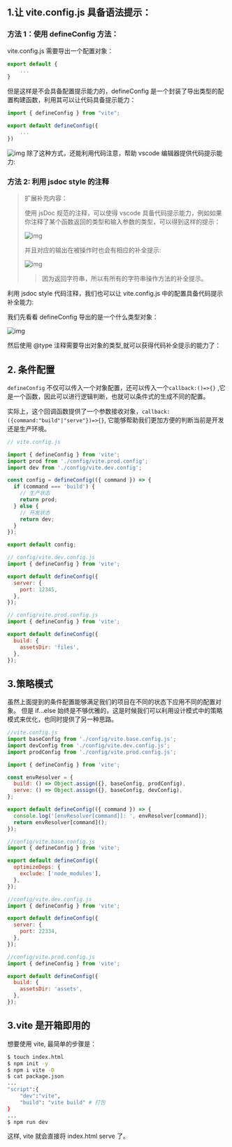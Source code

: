 ## 1.**让 vite.config.js 具备语法提示：**

### 方法 1：使用 defineConfig 方法：

vite.config.js 需要导出一个配置对象：

```js
export default {
    ...
}
```

但是这样是不会具备配置提示能力的，defineConfig 是一个封装了导出类型的配置构建函数，利用其可以让代码具备提示能力：

```js
import { defineConfig } from "vite";

export default defineConfig({
    ...
})
```

![img](https://img2022.cnblogs.com/blog/1735896/202210/1735896-20221010233345698-278511404.png)
除了这种方式，还能利用代码注意，帮助 vscode 编辑器提供代码提示能力:

### 方法 2: 利用 jsdoc style 的注释

> 扩展补充内容：
>
> 使用 jsDoc 规范的注释，可以使得 vscode 具备代码提示能力，例如如果你注释了某个函数返回的类型和输入参数的类型，可以得到这样的提示：
>
> ![img](https://img2022.cnblogs.com/blog/1735896/202210/1735896-20221010233402566-1081020917.png)
>
> 并且对应的输出在被操作时也会有相应的补全提示:
>
> ![img](https://img2022.cnblogs.com/blog/1735896/202210/1735896-20221010233415994-918422016.png)
>
> > 因为返回字符串，所以有所有的字符串操作方法的补全提示。

利用 jsdoc style 代码注释，我们也可以让 vite.config.js 中的配置具备代码提示补全能力:

我们先看看 defineConfig 导出的是一个什么类型对象：

![img](https://img2022.cnblogs.com/blog/1735896/202210/1735896-20221010233427865-1206860843.png)

然后使用 @type 注释需要导出对象的类型,就可以获得代码补全提示的能力了：

## 2. 条件配置

`defineConfig` 不仅可以传入一个对象配置，还可以传入一个`callback:()=>{}` ,它是一个函数，因此可以进行逻辑判断，也就可以条件式的生成不同的配置。

实际上，这个回调函数提供了一个参数接收对象，`callback:({command:"build"|"serve"})=>{}`, 它能够帮助我们更加方便的判断当前是开发还是生产环境。

```js
// vite.config.js

import { defineConfig } from 'vite';
import prod from './config/vite.prod.config';
import dev from './config/vite.dev.config';

const config = defineConfig(({ command }) => {
  if (command === 'build') {
    // 生产状态
    return prod;
  } else {
    // 开发状态
    return dev;
  }
});

export default config;
```

```js
// config/vite.dev.config.js
import { defineConfig } from 'vite';

export default defineConfig({
  server: {
    port: 12345,
  },
});
```

```js
// config/vite.prod.config.js
import { defineConfig } from 'vite';

export default defineConfig({
  build: {
    assetsDir: 'files',
  },
});
```

## 3.策略模式

虽然上面提到的条件配置能够满足我们的项目在不同的状态下应用不同的配置对象。 但是 if...else 始终是不够优雅的，这是时候我们可以利用设计模式中的策略模式来优化，也同时提供了另一种思路。

```js
//vite.config.js
import baseConfig from './config/vite.base.config.js';
import devConfig from './config/vite.dev.config.js';
import prodConfig from './config/vite.prod.config.js';

import { defineConfig } from 'vite';

const envResolver = {
  build: () => Object.assign({}, baseConfig, prodConfig),
  serve: () => Object.assign({}, baseConfig, devConfig),
};

export default defineConfig(({ command }) => {
  console.log('[envResolver[command]]: ', envResolver[command]);
  return envResolver[command]();
});
```

```js
//config/vite.base.config.js
import { defineConfig } from 'vite';

export default defineConfig({
  optimizeDeps: {
    exclude: ['node_modules'],
  },
});
```

```js
//config/vite.dev.config.js
import { defineConfig } from 'vite';

export default defineConfig({
  server: {
    port: 22334,
  },
});
```

```js
//config/vite.prod.config.js
import { defineConfig } from 'vite';

export default defineConfig({
  build: {
    assetsDir: 'assets',
  },
});
```

## 3.vite 是开箱即用的

想要使用 vite, 最简单的步骤是：

```bash
$ touch index.html
$ npm init -y
$ npm i vite -D
$ cat package.json
...
"script":{
	"dev":"vite",
	"build": "vite build" # 打包
}
...
$ npm run dev
```

这样, vite 就会直接将 index.html serve 了。
